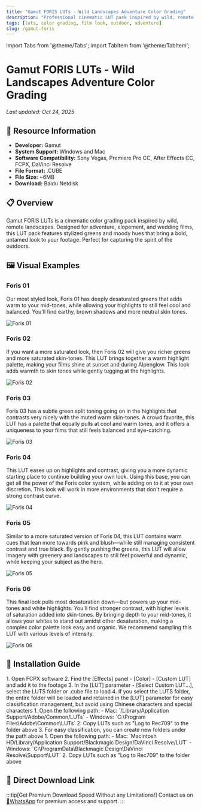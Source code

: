 ```yaml
---
title: "Gamut FORIS LUTs - Wild Landscapes Adventure Color Grading"
description: "Professional cinematic LUT pack inspired by wild, remote landscapes, designed for adventure, elopement, and wedding films."
tags: [luts, color grading, film look, outdoor, adventure]
slug: /gamut-foris
---
```

import Tabs from '@theme/Tabs';
import TabItem from '@theme/TabItem';

# Gamut FORIS LUTs - Wild Landscapes Adventure Color Grading

*Last updated: Oct 24, 2025*

## 📁 Resource Information
- **Developer:** Gamut
- **System Support:** Windows and Mac
- **Software Compatibility:** Sony Vegas, Premiere Pro CC, After Effects CC, FCPX, DaVinci Resolve
- **File Format:** .CUBE
- **File Size:** ~6MB
- **Download:** Baidu Netdisk

## 📋 Overview

Gamut FORIS LUTs is a cinematic color grading pack inspired by wild, remote landscapes. Designed for adventure, elopement, and wedding films, this LUT pack features stylized greens and moody hues that bring a bold, untamed look to your footage. Perfect for capturing the spirit of the outdoors.

## 🖼️ Visual Examples

### Foris 01
Our most styled look, Foris 01 has deeply desaturated greens that adds warm to your mid-tones, while allowing your highlights to still feel cool and balanced. You'll find earthy, brown shadows and more neutral skin tones.

![Foris 01](https://www.vfx123.com/wp-content/uploads/2025/08/1756285853-0b4810f4da32250.jpg)

### Foris 02
If you want a more saturated look, then Foris 02 will give you richer greens and more saturated skin-tones. This LUT brings together a warm highlight palette, making your films shine at sunset and during Alpenglow. This look adds warmth to skin tones while gently tugging at the highlights.

![Foris 02](https://www.vfx123.com/wp-content/uploads/2025/08/1756285863-cbec9fd280d3788.jpg)

### Foris 03
Foris 03 has a subtle green split toning going on in the highlights that contrasts very nicely with the muted warm skin-tones. A crowd favorite, this LUT has a palette that equally pulls at cool and warm tones, and it offers a uniqueness to your films that still feels balanced and eye-catching.

![Foris 03](https://www.vfx123.com/wp-content/uploads/2025/08/1756285872-93c9743d6277078.jpg)

### Foris 04
This LUT eases up on highlights and contrast, giving you a more dynamic starting place to continue building your own look. Using this base, you can get all the power of the Foris color system, while adding on to it at your own discretion. This look will work in more environments that don't require a strong contrast curve.

![Foris 04](https://www.vfx123.com/wp-content/uploads/2025/08/1756285879-96fd6900742896a.jpg)

### Foris 05
Similar to a more saturated version of Foris 04, this LUT contains warm cues that lean more towards pink and blush—while still managing consistent contrast and true black. By gently pushing the greens, this LUT will allow imagery with greenery and landscapes to still feel powerful and dynamic, while keeping your subject as the hero.

![Foris 05](https://www.vfx123.com/wp-content/uploads/2025/08/1756285890-ecf95fe6ed03615.jpg)

### Foris 06
This final look pulls most desaturation down—but powers up your mid-tones and white highlights. You'll find stronger contrast, with higher levels of saturation added into skin-tones. By bringing depth to your mid-tones, it allows your whites to stand out amidst other desaturation, making a complex color palette look easy and organic. We recommend sampling this LUT with various levels of intensity.

![Foris 06](https://www.vfx123.com/wp-content/uploads/2025/08/1756286090-3d57493411bf6ba.jpg)

## 🔧 Installation Guide

<Tabs>
<TabItem value="fcpx" label="Final Cut Pro X">
  1. Open FCPX software
 2. Find the [Effects] panel - [Color] - [Custom LUT] and add it to the footage
 3. In the [LUT] parameter - [Select Custom LUT...], select the LUTS folder or .cube file to load
  4. If you select the LUTS folder, the entire folder will be loaded and retained in the [LUT] parameter for easy classification management, but avoid using Chinese characters and special characters
</TabItem>

<TabItem value="premiere" label="Premiere Pro">
  1. Open the following path:
     - Mac: `/Library/Application Support/Adobe/Common/LUTs`
     - Windows: `C:\Program Files\Adobe\Common\LUTs`
  2. Copy LUTs such as "Log to Rec709" to the folder above
  3. For easy classification, you can create new folders under the path above
</TabItem>

<TabItem value="resolve" label="DaVinci Resolve">
  1. Open the following path:
     - Mac: `Macintosh HD/Library/Application Support/Blackmagic Design/DaVinci Resolve/LUT`
     - Windows: `C:\ProgramData\Blackmagic Design\DaVinci Resolve\Support\LUT`
  2. Copy LUTs such as "Log to Rec709" to the folder above
</TabItem>
</Tabs>

## 🚀 Direct Download Link

:::tip[Get Premium Download Speed Without any Limitations!]
Contact us on [💬WhatsApp](https://wa.me/+8613237610083) for premium access and support.
:::

